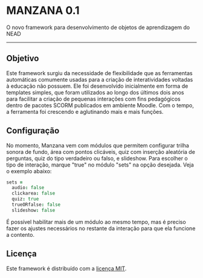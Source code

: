 # MANZANA 0.1
O novo framework para desenvolvimento de objetos de aprendizagem do NEAD

-----

## Objetivo
Este framework surgiu da necessidade de flexibilidade que as ferramentas automáticas comumente usadas para a criação de interatividades voltadas à educação não possuem. Ele foi desenvolvido inicialmente em forma de templates simples, que foram utilizados ao longo dos últimos dois anos para facilitar a criação de pequenas interações com fins pedagógicos dentro de pacotes SCORM publicados em ambiente Moodle. Com o tempo, a ferramenta foi crescendo e aglutinando mais e mais funções.

## Configuração
No momento, Manzana vem com módulos que permitem configurar trilha sonora de fundo, área com pontos clicáveis, quiz com inserção aleatória de perguntas, quiz do tipo verdadeiro ou falso, e slideshow. Para escolher o tipo de interação, marque "true" no módulo "sets" na opção desejada. Veja o exemplo abaixo:

```CoffeeScript
sets =
  audio: false
  clickarea: false
  quiz: true
  trueORfalse: false
  slideshow: false
```

É possível habilitar mais de um módulo ao mesmo tempo, mas é preciso fazer os ajustes necessários no restante da interação para que ela funcione a contento.

## Licença
Este framework é distribuído com a [licença MIT](https://opensource.org/licenses/MIT).

